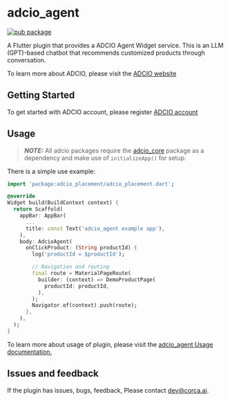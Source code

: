# adcio_agent

[![pub package](https://img.shields.io/pub/v/adcio_agent.svg)](https://pub.dev/packages/adcio_agent)

A Flutter plugin that provides a ADCIO Agent Widget service. This is an LLM (GPT)-based chatbot that recommends customized products through conversation.

To learn more about ADCIO, please visit the [ADCIO website](https://www.adcio.ai/)

## Getting Started
To get started with ADCIO account, please register [ADCIO account](https://app.adcio.ai/en/)

## Usage

> **_NOTE:_**  All adcio packages require the [adcio_core](https://pub.dev/packages/adcio_core) package as a dependency and make use of `initializeApp()` for setup.

There is a simple use example:

```dart
import 'package:adcio_placement/adcio_placement.dart';

@override
Widget build(BuildContext context) {
  return Scaffold(
    appBar: AppBar(
      ...
      title: const Text('adcio_agent example app'),
    ),
    body: AdcioAgent(
      onClickProduct: (String productId) {
        log('productId = $productId');

        // Navigation and routing
        final route = MaterialPageRoute(
          builder: (context) => DemoProductPage(
            productId: productId,
          ),
        );
        Navigator.of(context).push(route);
      },
    ),
  );
}
```
To learn more about usage of plugin, please visit the [adcio_agent Usage documentation.](https://docs.adcio.ai/en/sdk/agent/flutter)

## Issues and feedback
If the plugin has issues, bugs, feedback, Please contact <dev@corca.ai>.